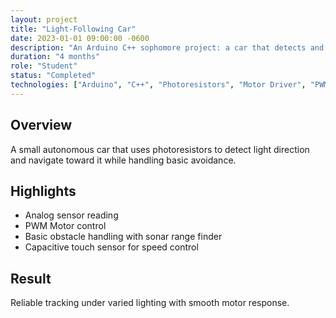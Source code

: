 ```yaml
---
layout: project
title: "Light-Following Car"
date: 2023-01-01 09:00:00 -0600
description: "An Arduino C++ sophomore project: a car that detects and follows light sources."
duration: "4 months"
role: "Student"
status: "Completed"
technologies: ["Arduino", "C++", "Photoresistors", "Motor Driver", "PWM"]
---
```


## Overview

A small autonomous car that uses photoresistors to detect light direction and navigate toward it while handling basic avoidance.

## Highlights

- Analog sensor reading
- PWM Motor control
- Basic obstacle handling with sonar range finder
- Capacitive touch sensor for speed control

## Result

Reliable tracking under varied lighting with smooth motor response.


